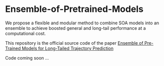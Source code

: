# Ensemble-of-Pretrained-Models
We propose a flexible and modular method to combine SOA models into an ensemble to achieve boosted general and long-tail performance at a computational cost.

This repository is the official source code of the paper <a href="TODO arxiv link">Ensemble of Pre-Trained Models for Long-Tailed Trajectory Prediction</a>

Code coming soon ...



